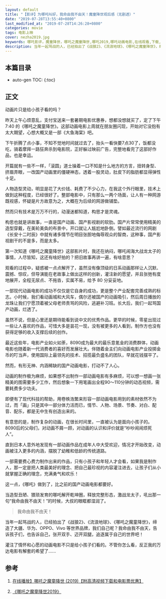```yaml
---
layout: default
title: "【影评】为哪吒叫好，我命由我不由天！魔童降世观后感（无剧透）"
date: "2019-07-28T13:55:40+0800"
last_modified_at: "2019-07-28T14:26:28+0800"
categories: movie
tags: 电影上映
cover: nezha2019.jpg
keywords: 哪吒影评，魔童降世，哪吒之魔童降世,哪吒2019,哪吒动画电影,在线观看,下载,百度云盘,迅雷,magnet,磁力链
description: 当年一起骂战的人，已经拍出了《战狼2》、《流浪地球》、《哪吒之魔童降世》，缔造了大疆、华为、OPPO、Vivo 等世界品牌，我们自己呢？我命由我不由天，告诉孩子们，也告诉自己，张开双手、迈开双腿，追逐属于自己的世界吧！
---
```


## 本篇目录

* auto-gen TOC:
{:toc}

## 正文

动画片只是给小孩子看的吗？



昨天上午心烦意乱，支付宝送来一套暑期电影优惠券，想都没想就买了，定了下午7:40 的《哪吒之魔童降世》。这部动画电影上周就在朋友圈闪现，开始对它没抱有太大期望，心想大概又是一部《大鱼海棠》吧。


下午折腾了点小事，不知不觉地时间就过去了，抬头一看快要7点30了，饭都没吃，骑着摩拜一路狂奔杀到电影院，正好躲过映前广告，完整地看完了这部好作品，也是幸运。



开篇就有一些不一样，「滚圆」道士操着一口不知是什么地方的方言，扭转身型、挤眉弄眼，一改国产动画里的僵硬神态，透着一股灵动，肚皮下的脂肪都显得弹性十足。



人物造型灵动，明显是花了大价钱、耗费了不少心力，在我这个外行眼里，技术上做到这种程度，已经很好了。整部电影中，只有那么一两个场面，让人有一种网游既视感，怀疑是片方故意为之，大概在为后续的网游做铺垫。



然而只有技术是万万不行的，动漫迷都知道，构思才是灵魂。



构思也就是讲故事，一直是国产动画、国产影视剧的软肋。国产片常常使用精美的造型穿戴，在美轮美奂的布景中，开口就让人尴尬地卧倒。譬如最近流行的网剧《长安十二时辰》中就有诸多情节在明目张胆地侮辱观众的智商，这种事，国产影视剧干的不是多，而是太多。



第一次知道《哪吒之魔童降世》这部影片时，我还在纳闷，哪吒闹海大战龙太子的事情，人尽皆知，这还有啥好拍的？把旧故事再讲一遍，有啥意思？



观看的过程中，疑惑被一点点解开了，虽然没有像顶级的日系动画那样让人沉默、震撼、惊叹，但导演能在老故事上做出这样的创新，灌注新的愿望，并且张弛有度地展开，全程无尿点、不拖沓，实属不易，给予 80 分妥妥地。



一部现代动画电影的成功不仅仅是它自身的成功，更是整个产业配套完善成熟的标志。小时候，我们看动画城和大风车，偶尔还被国产的动画吸引，然后周日播放的龙珠让我们宁愿顶着被父母老师责骂的风险，逃避补习班。长大后，我们一起骂国产动画，烂透了。



虽然不说，但是心里还是期待能看到说中文的优秀作品。更早的时候，零星出现过一些让人喜欢的作品，可惜大多是昙花一现，没有被更多的人看到，制作方也没有获得足够的收入支撑后续的创作。



最近这些年，电影产业如火如荼，8090成为最大的最乐意氪金的消费群体，动画电影也随着新一代消费者的喜好而发展壮大。伴随着金主们向动画电影产业投掷金币的叮当声，使用国际上最领先的技术、招揽最负盛名的团队，早就花钱摆平了。



然而，有形无神、内涵稀缺的国产动画电影，打动不了人心。



动画的制作极为麻烦，如果想不出制作一部动画电影有多麻烦，可以想一想画一张精美的图需要多少工作，然后想象一下用笔画出全程90～110分钟的动态视频，需要耗费多少功夫。



即便有了现代科技的帮助，用卷帙浩繁来形容一部动画电影用到的素材依然不为过，而「画」只是其中一部分体力活而已，情节、人物、场景、节奏、对白、配音、配乐，都是无中生有创造出来的。



有意思的是，制作复杂的动画，在很长时间里，一直被认为是面向小孩子的。8090后的父母们，对动画不屑一顾，对动画的认识和评价就是“吵吵闹闹烦死人”。



直到日本人意外地发现有一部动画作品在成年人中大受欢迎，情况才开始改变，动画被注入更多的内涵，摆脱了幼稚和低龄的传统道路。



一部需要费心费力制作出来的作品，只有小孩子和年轻人才会看，如果我是制作人，那一定是把人类最美好的理念、把自己最珍视的内容灌注进去，让孩子们从小就掌握正确的理念，充满勇气和欢乐！



这一点，《哪吒》做到了，比之前的国产动画电影都要好。



当造型丑陋、猥琐发育的哪吒解开乾坤圈，释放完整形态，激战龙太子，吼出那一句“我命由我不由天！”的时候，大叔的眼眶都湿润了。



>我命由我不由天！



当年一起骂战的人，已经拍出了《战狼2》、《流浪地球》、《哪吒之魔童降世》，缔造了大疆、华为、OPPO、Vivo 等世界品牌，我们自己呢？我命由我不由天，告诉孩子们，也告诉自己，张开双手、迈开双腿，追逐属于自己的世界吧！



灌注了情怀和心愿的动画电影不只是给小孩子们看的。不管你怎么看，反正我的万达电影有解套的希望了......

## 参考

1. [在线播放】哪吒之魔童降世 (2019)【附高清视频下载和电影票优惠】](https://www.lijiaocn.com/coder/movie/2019/07/21/nezha2019/)

2. [《哪吒之魔童降世2019》](https://baike.baidu.com/item/%E5%93%AA%E5%90%92%E4%B9%8B%E9%AD%94%E7%AB%A5%E9%99%8D%E4%B8%96/22187580?fr=aladdin)
